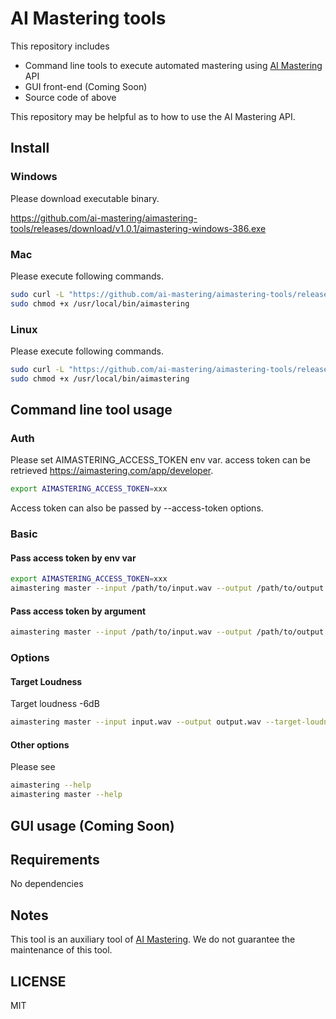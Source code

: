 # AI Mastering tools

This repository includes

- Command line tools to execute automated mastering using [AI Mastering](https://aimastering.com) API
- GUI front-end (Coming Soon)
- Source code of above

This repository may be helpful as to how to use the AI Mastering API.

## Install

### Windows

Please download executable binary.

https://github.com/ai-mastering/aimastering-tools/releases/download/v1.0.1/aimastering-windows-386.exe

### Mac

Please execute following commands.

```bash
sudo curl -L "https://github.com/ai-mastering/aimastering-tools/releases/download/v1.0.1/aimastering-darwin-386" -o /usr/local/bin/aimastering
sudo chmod +x /usr/local/bin/aimastering
```

### Linux

Please execute following commands.

```bash
sudo curl -L "https://github.com/ai-mastering/aimastering-tools/releases/download/v1.0.1/aimastering-linux-386" -o /usr/local/bin/aimastering
sudo chmod +x /usr/local/bin/aimastering
```

## Command line tool usage

### Auth

Please set AIMASTERING_ACCESS_TOKEN env var.
access token can be retrieved https://aimastering.com/app/developer.

```bash
export AIMASTERING_ACCESS_TOKEN=xxx
```

Access token can also be passed by --access-token options.

### Basic

#### Pass access token by env var

```bash
export AIMASTERING_ACCESS_TOKEN=xxx
aimastering master --input /path/to/input.wav --output /path/to/output.wav
```

#### Pass access token by argument

```bash
aimastering master --input /path/to/input.wav --output /path/to/output.wav --access-token=xxx
```

### Options

#### Target Loudness

Target loudness -6dB

```bash
aimastering master --input input.wav --output output.wav --target-loudness -6
```

#### Other options

Please see

```bash
aimastering --help
aimastering master --help
```

## GUI usage (Coming Soon)


## Requirements

No dependencies

## Notes

This tool is an auxiliary tool of [AI Mastering](https://aimastering.com).
We do not guarantee the maintenance of this tool.

## LICENSE

MIT

